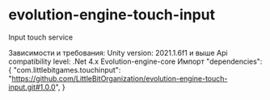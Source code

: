 # evolution-engine-touch-input
Input touch service

Зависимости и требования:
Unity version: 2021.1.6f1 и выше
Api compatibility level: .Net 4.x
Evolution-engine-core
Импорт
"dependencies": {
    "com.littlebitgames.touchinput": "https://github.com/LittleBitOrganization/evolution-engine-touch-input.git#1.0.0",
}
